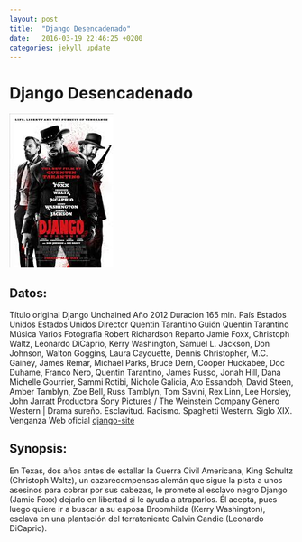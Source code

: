 ```yaml
---
layout: post
title:  "Django Desencadenado"
date:   2016-03-19 22:46:25 +0200
categories: jekyll update
---
```


# Django Desencadenado

![Portada](/images/django.jpg)

## Datos:
Título original Django Unchained 
Año 2012
Duración 165 min.
País Estados Unidos Estados Unidos
Director Quentin Tarantino 
Guión Quentin Tarantino
Música Varios
Fotografía Robert Richardson
Reparto Jamie Foxx, Christoph Waltz, Leonardo DiCaprio, Kerry Washington, 
Samuel L. Jackson, Don Johnson, Walton Goggins, Laura Cayouette, 
Dennis Christopher, M.C. Gainey, James Remar, Michael Parks, Bruce Dern, 
Cooper Huckabee, Doc Duhame, Franco Nero, Quentin Tarantino, James Russo, 
Jonah Hill, Dana Michelle Gourrier, Sammi Rotibi, Nichole Galicia, 
Ato Essandoh, David Steen, Amber Tamblyn, Zoe Bell, Russ Tamblyn, 
Tom Savini, Rex Linn, Lee Horsley, John Jarratt 
Productora Sony Pictures / The Weinstein Company
Género Western | Drama sureño. Esclavitud. Racismo. Spaghetti Western. Siglo XIX. Venganza 
Web oficial [django-site]

## Synopsis:
En Texas, dos años antes de estallar la Guerra Civil Americana, 
King Schultz (Christoph Waltz), un cazarecompensas alemán que sigue la 
pista a unos asesinos para cobrar por sus cabezas, le promete al esclavo 
negro Django (Jamie Foxx) dejarlo en libertad si le ayuda a atraparlos. 
Él acepta, pues luego quiere ir a buscar a su esposa Broomhilda 
(Kerry Washington), esclava en una plantación del terrateniente Calvin 
Candie (Leonardo DiCaprio).


[django-site]: http://unchainedmovie.com/
